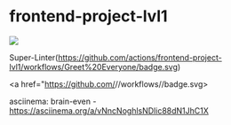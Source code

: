 # frontend-project-lvl1
<a href="https://codeclimate.com/github/ponttor/frontend-project-lvl1/maintainability"><img src="https://api.codeclimate.com/v1/badges/a99a88d28ad37a79dbf6/maintainability" /></a>

Super-Linter(https://github.com/actions/frontend-project-lvl1/workflows/Greet%20Everyone/badge.svg)


<a href="https://github.com/<ponttor>/<frontend-project-lvl1>/workflows/<Super-Linter>/badge.svg></a>
         



asciinema:
brain-even - https://asciinema.org/a/vNncNoghlsNDlic88dN1JhC1X
